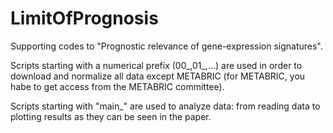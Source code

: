 # LimitOfPrognosis
Supporting codes to "Prognostic relevance of gene-expression signatures".

Scripts starting with a numerical prefix (00_,01_,...) are used in order to download and normalize all data except METABRIC (for METABRIC, you habe to get access from the METABRIC committee).

Scripts starting with "main_" are used to analyze data: from reading data to plotting results as they can be seen in the paper.


